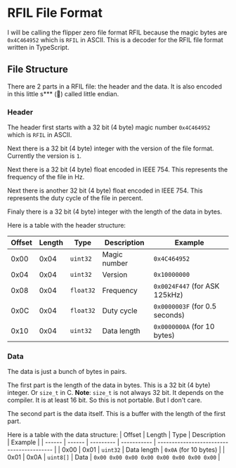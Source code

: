 # RFIL File Format

I will be calling the flipper zero file format RFIL because the magic bytes are `0x4C464952` which is `RFIL` in ASCII. This is a decoder for the RFIL file format written in TypeScript.

## File Structure

There are 2 parts in a RFIL file: the header and the data. It is also encoded in this little s*** (💩) called little endian.

### Header

The header first starts with a 32 bit (4 byte) magic number `0x4C464952` which is `RFIL` in ASCII.

Next there is a 32 bit (4 byte) integer with the version of the file format. Currently the version is `1`.

Next there is a 32 bit (4 byte) float encoded in IEEE 754. This represents the frequency of the file in Hz.

Next there is another 32 bit (4 byte) float encoded in IEEE 754. This represents the duty cycle of the file in percent.

Finaly there is a 32 bit (4 byte) integer with the length of the data in bytes.

Here is a table with the header structure:

| Offset | Length | Type      | Description  | Example                        |
| ------ | ------ | --------- | ------------ | ------------------------------ |
| 0x00   | 0x04   | `uint32`  | Magic number | `0x4C464952`                   |
| 0x04   | 0x04   | `uint32`  | Version      | `0x10000000`                   |
| 0x08   | 0x04   | `float32` | Frequency    | `0x0024F447` (for ASK 125kHz)  |
| 0x0C   | 0x04   | `float32` | Duty cycle   | `0x0000003F` (for 0.5 seconds) |
| 0x10   | 0x04   | `uint32`  | Data length  | `0x0000000A` (for 10 bytes)    |

### Data

The data is just a bunch of bytes in pairs.

The first part is the length of the data in bytes. This is a 32 bit (4 byte) integer. Or `size_t` in C. **Note**: `size_t` is not always 32 bit. It depends on the compiler. It is at least 16 bit. So this is not portable. But I don't care.

The second part is the data itself. This is a buffer with the length of the first part.

Here is a table with the data structure:
| Offset | Length | Type      | Description | Example                                   |
| ------ | ------ | --------- | ----------- | ----------------------------------------- |
| 0x00   | 0x01   | `uint32`  | Data length | `0x0A` (for 10 bytes)                     |
| 0x01   | 0x0A   | `uint8[]` | Data        | `0x00 0x00 0x00 0x00 0x00 0x00 0x00 0x00` |


